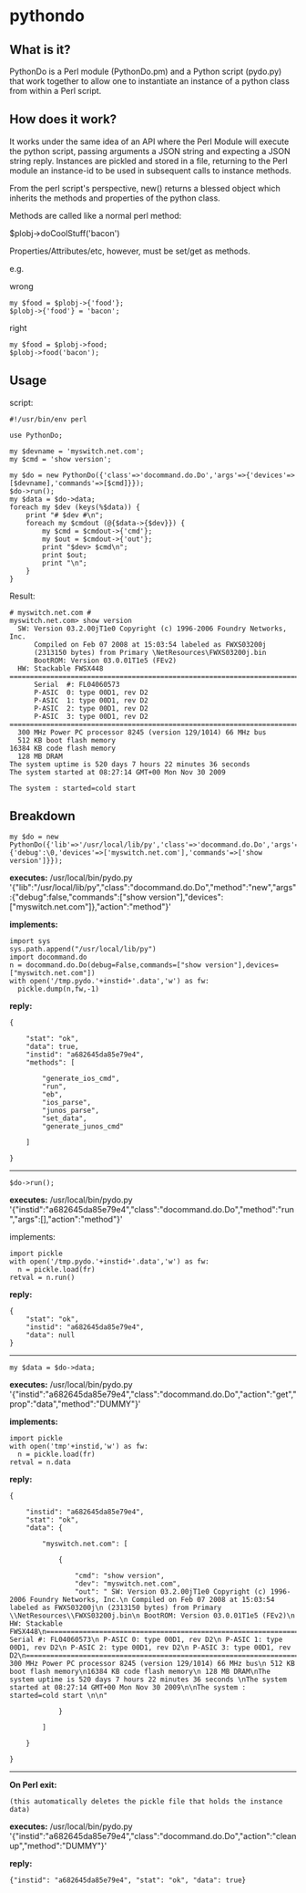 pythondo
========

What is it?
-----------

PythonDo is a Perl module (PythonDo.pm) and a Python script (pydo.py) that work together to allow one to instantiate an instance of a python class from within a Perl script.

How does it work?
-----------------

It works under the same idea of an API where the Perl Module will execute the python script, passing arguments a JSON string and expecting a JSON string reply. Instances are pickled and stored in a file, returning to the Perl module an instance-id to be used in subsequent calls to instance methods.

From the perl script's perspective, new() returns a blessed object which inherits the methods and properties of the python class.

Methods are called like a normal perl method:

$plobj->doCoolStuff('bacon')

Properties/Attributes/etc, however, must be set/get as methods.

e.g.

wrong

    my $food = $plobj->{'food'};
    $plobj->{'food'} = 'bacon';

right

    my $food = $plobj->food;
    $plobj->food('bacon');

Usage
-----

script:

    #!/usr/bin/env perl
    
    use PythonDo;
    
    my $devname = 'myswitch.net.com';
    my $cmd = 'show version';
    
    my $do = new PythonDo({'class'=>'docommand.do.Do','args'=>{'devices'=>[$devname],'commands'=>[$cmd]}});
    $do->run();
    my $data = $do->data;
    foreach my $dev (keys(%$data)) {
        print "# $dev #\n";
        foreach my $cmdout (@{$data->{$dev}}) {
            my $cmd = $cmdout->{'cmd'};
            my $out = $cmdout->{'out'};
            print "$dev> $cmd\n";
            print $out;
            print "\n";
        }
    }

Result:
    
    # myswitch.net.com #
    myswitch.net.com> show version
      SW: Version 03.2.00jT1e0 Copyright (c) 1996-2006 Foundry Networks, Inc.
          Compiled on Feb 07 2008 at 15:03:54 labeled as FWXS03200j
          (2313150 bytes) from Primary \NetResources\FWXS03200j.bin
          BootROM: Version 03.0.01T1e5 (FEv2)
      HW: Stackable FWSX448
    ==========================================================================
          Serial  #: FL04060573
          P-ASIC  0: type 00D1, rev D2
          P-ASIC  1: type 00D1, rev D2
          P-ASIC  2: type 00D1, rev D2
          P-ASIC  3: type 00D1, rev D2
    ==========================================================================
      300 MHz Power PC processor 8245 (version 129/1014) 66 MHz bus
      512 KB boot flash memory
    16384 KB code flash memory
      128 MB DRAM
    The system uptime is 520 days 7 hours 22 minutes 36 seconds 
    The system started at 08:27:14 GMT+00 Mon Nov 30 2009
    
    The system : started=cold start   

Breakdown
---------

    my $do = new PythonDo({'lib'=>'/usr/local/lib/py','class'=>'docommand.do.Do','args'=>{'debug':\0,'devices'=>['myswitch.net.com'],'commands'=>['show version']}});

**executes:** /usr/local/bin/pydo.py '{"lib":"/usr/local/lib/py","class":"docommand.do.Do","method":"new","args":{"debug":false,"commands":["show version"],"devices":["myswitch.net.com"]},"action":"method"}'

**implements:**

    import sys
    sys.path.append("/usr/local/lib/py")
    import docommand.do
    n = docommand.do.Do(debug=False,commands=["show version"],devices=["myswitch.net.com"])
    with open('/tmp.pydo.'+instid+'.data','w') as fw:
      pickle.dump(n,fw,-1)

**reply:**

    {

        "stat": "ok", 
        "data": true, 
        "instid": "a682645da85e79e4", 
        "methods": [

            "generate_ios_cmd", 
            "run", 
            "eb", 
            "ios_parse", 
            "junos_parse", 
            "set_data", 
            "generate_junos_cmd" 

        ] 

    } 

------------------------------------

    $do->run();

**executes:** /usr/local/bin/pydo.py '{"instid":"a682645da85e79e4","class":"docommand.do.Do","method":"run","args":[],"action":"method"}'

implements:

    import pickle
    with open('/tmp.pydo.'+instid+'.data','w') as fw:
      n = pickle.load(fr)
    retval = n.run()

**reply:**

    {
        "stat": "ok", 
        "instid": "a682645da85e79e4", 
        "data": null 
    } 

------------------------------------

    my $data = $do->data;

**executes:** /usr/local/bin/pydo.py '{"instid":"a682645da85e79e4","class":"docommand.do.Do","action":"get","prop":"data","method":"DUMMY"}'

**implements:**

    import pickle
    with open('tmp'+instid,'w') as fw:
      n = pickle.load(fr)
    retval = n.data

**reply:**

    {
    
        "instid": "a682645da85e79e4", 
        "stat": "ok", 
        "data": {
    
            "myswitch.net.com": [
    
                {
    
                    "cmd": "show version", 
                    "dev": "myswitch.net.com", 
                    "out": " SW: Version 03.2.00jT1e0 Copyright (c) 1996-2006 Foundry Networks, Inc.\n Compiled on Feb 07 2008 at 15:03:54 labeled as FWXS03200j\n (2313150 bytes) from Primary \\NetResources\\FWXS03200j.bin\n BootROM: Version 03.0.01T1e5 (FEv2)\n HW: Stackable FWSX448\n==========================================================================\n Serial #: FL04060573\n P-ASIC 0: type 00D1, rev D2\n P-ASIC 1: type 00D1, rev D2\n P-ASIC 2: type 00D1, rev D2\n P-ASIC 3: type 00D1, rev D2\n==========================================================================\n 300 MHz Power PC processor 8245 (version 129/1014) 66 MHz bus\n 512 KB boot flash memory\n16384 KB code flash memory\n 128 MB DRAM\nThe system uptime is 520 days 7 hours 22 minutes 36 seconds \nThe system started at 08:27:14 GMT+00 Mon Nov 30 2009\n\nThe system : started=cold start \n\n" 
    
                } 
    
            ] 
    
        } 
    
    } 

------------------------------------

**On Perl exit:**

    (this automatically deletes the pickle file that holds the instance data) 

**executes:** /usr/local/bin/pydo.py '{"instid":"a682645da85e79e4","class":"docommand.do.Do","action":"cleanup","method":"DUMMY"}'

**reply:**

    {"instid": "a682645da85e79e4", "stat": "ok", "data": true} 
